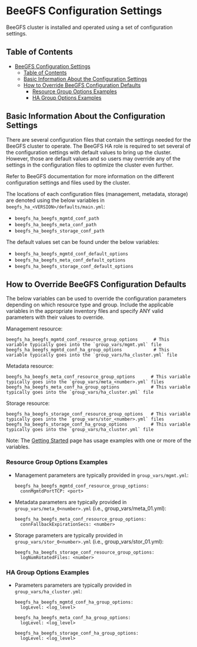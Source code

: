 <a name="beegfs-configuration-settings"></a>
# BeeGFS Configuration Settings

BeeGFS cluster is installed and operated using a set of configuration settings.

<a name="table-of-contents"></a>
## Table of Contents

- [BeeGFS Configuration Settings](#beegfs-configuration-settings)
  - [Table of Contents](#table-of-contents)
  - [Basic Information About the Configuration Settings](#basic-information-about-the-configuration-settings)
  - [How to Override BeeGFS Configuration Defaults](#how-to-override-beegfs-configuration-defaults)
    - [Resource Group Options Examples](#resource-group-options-examples)
    - [HA Group Options Examples](#ha-group-options-examples)

<a name="basic-information-about-the-configuration-settings"></a>
## Basic Information About the Configuration Settings

There are several configuration files that contain the settings needed for the BeeGFS cluster to operate. The BeeGFS HA 
role is required to set several of the configuration settings with default values to bring up the cluster. However, 
those are default values and so users may override any of the settings in the configuration files to optimize
the cluster even further.

Refer to BeeGFS documentation for more information on the different configuration settings and files used by the 
cluster.

The locations of each configuration files (management, metadata, storage) are denoted using the below variables in
`beegfs_ha_<VERSION>/defaults/main.yml`:
- `beegfs_ha_beegfs_mgmtd_conf_path`
- `beegfs_ha_beegfs_meta_conf_path`
- `beegfs_ha_beegfs_storage_conf_path`

The default values set can be found under the below variables:
- `beegfs_ha_beegfs_mgmtd_conf_default_options`
- `beegfs_ha_beegfs_meta_conf_default_options`
- `beegfs_ha_beegfs_storage_conf_default_options`

<a name="how-to-override-beegfs-configuration-defaults"></a>
## How to Override BeeGFS Configuration Defaults

The below variables can be used to override the configuration parameters depending on which resource type and group. 
Include the applicable variables in the appropriate inventory files and specify ANY valid parameters with their values 
to override.

Management resource:

    beegfs_ha_beegfs_mgmtd_conf_resource_group_options      # This variable typically goes into the `group_vars/mgmt.yml` file
    beegfs_ha_beegfs_mgmtd_conf_ha_group_options            # This variable typically goes into the `group_vars/ha_cluster.yml` file

Metadata resource:

    beegfs_ha_beegfs_meta_conf_resource_group_options      # This variable typically goes into the `group_vars/meta_<number>.yml` files
    beegfs_ha_beegfs_meta_conf_ha_group_options            # This variable typically goes into the `group_vars/ha_cluster.yml` file

Storage resource:

    beegfs_ha_beegfs_storage_conf_resource_group_options   # This variable typically goes into the `group_vars/stor_<number>.yml` files
    beegfs_ha_beegfs_storage_conf_ha_group_options         # This variable typically goes into the `group_vars/ha_cluster.yml` file


Note: The [Getting Started](getting_started.md) page has usage examples with one or more of the variables. 

<a name="resource-group-options-example"></a>
### Resource Group Options Examples

- Management parameters are typically provided in `group_vars/mgmt.yml`:
  ```
  beegfs_ha_beegfs_mgmtd_conf_resource_group_options:
    connMgmtdPortTCP: <port>
  ```
- Metadata parameters are typically provided in `group_vars/meta_0<number>.yml` (i.e., group_vars/meta_01.yml):
  ``` 
  beegfs_ha_beegfs_meta_conf_resource_group_options:
    connFallbackExpirationSecs: <number>
  ```
- Storage parameters are typically provided in `group_vars/stor_0<number>.yml` (i.e., group_vars/stor_01.yml):
  ```
  beegfs_ha_beegfs_storage_conf_resource_group_options:
    logNumRotatedFiles: <number>
  ```

<a name="ha-group-options-example"></a>
### HA Group Options Examples

- Parameters parameters are typically provided in `group_vars/ha_cluster.yml`:
  ```
  beegfs_ha_beegfs_mgmtd_conf_ha_group_options:
    logLevel: <log_level>

  beegfs_ha_beegfs_meta_conf_ha_group_options:
    logLevel: <log_level>

  beegfs_ha_beegfs_storage_conf_ha_group_options:
    logLevel: <log_level>
  ```
